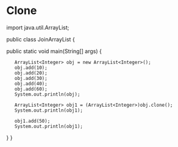 # Clone


import java.util.ArrayList;


public class JoinArrayList {
    
   public static void main(String[] args) {
       
       ArrayList<Integer> obj = new ArrayList<Integer>();
       obj.add(10);
       obj.add(20);
       obj.add(30);
       obj.add(40);
       obj.add(60);
       System.out.println(obj);
       
       ArrayList<Integer> obj1 = (ArrayList<Integer>)obj.clone();
       System.out.println(obj1);
       
       obj1.add(50);
       System.out.println(obj1);
       
   }
}
